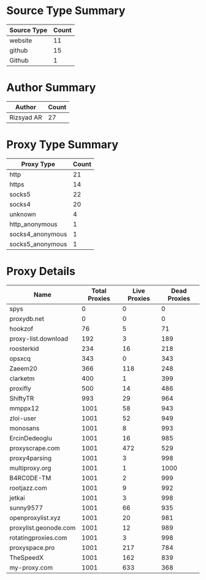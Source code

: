 # Source Type Summary

| Source Type | Count |
|-------------|-------|
| website | 11 |
| github | 15 |
| Github | 1 |


# Author Summary

| Author | Count |
|--------|-------|
| Rizsyad AR | 27 |


# Proxy Type Summary

| Proxy Type | Count |
|------------|-------|
| http | 21 |
| https | 14 |
| socks5 | 22 |
| socks4 | 20 |
| unknown | 4 |
| http_anonymous | 1 |
| socks4_anonymous | 1 |
| socks5_anonymous | 1 |


# Proxy Details

| Name | Total Proxies | Live Proxies | Dead Proxies |
|------|---------------|--------------|---------------|
| spys | 0 | 0 | 0 |
| proxydb.net | 0 | 0 | 0 |
| hookzof | 76 | 5 | 71 |
| proxy-list.download | 192 | 3 | 189 |
| roosterkid | 234 | 16 | 218 |
| opsxcq | 343 | 0 | 343 |
| Zaeem20 | 366 | 118 | 248 |
| clarketm | 400 | 1 | 399 |
| proxifly | 500 | 14 | 486 |
| ShiftyTR | 993 | 29 | 964 |
| mmppx12 | 1001 | 58 | 943 |
| zloi-user | 1001 | 52 | 949 |
| monosans | 1001 | 8 | 993 |
| ErcinDedeoglu | 1001 | 16 | 985 |
| proxyscrape.com | 1001 | 472 | 529 |
| proxy4parsing | 1001 | 3 | 998 |
| multiproxy.org | 1001 | 1 | 1000 |
| B4RC0DE-TM | 1001 | 2 | 999 |
| rootjazz.com | 1001 | 9 | 992 |
| jetkai | 1001 | 3 | 998 |
| sunny9577 | 1001 | 66 | 935 |
| openproxylist.xyz | 1001 | 20 | 981 |
| proxylist.geonode.com | 1001 | 12 | 989 |
| rotatingproxies.com | 1001 | 3 | 998 |
| proxyspace.pro | 1001 | 217 | 784 |
| TheSpeedX | 1001 | 162 | 839 |
| my-proxy.com | 1001 | 633 | 368 |
